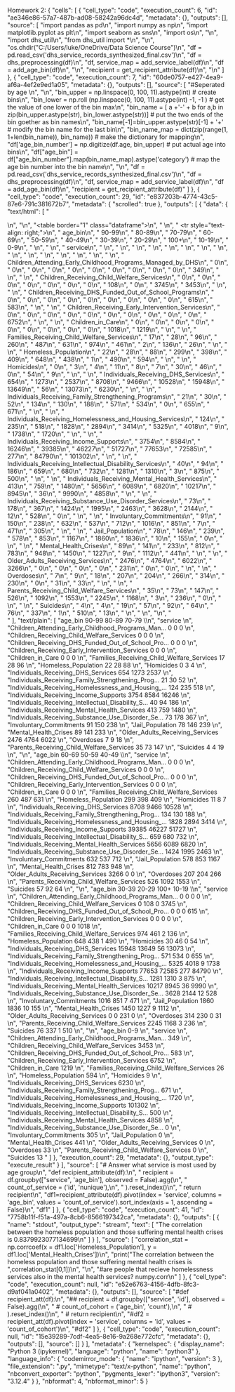 Homework 2:
{
 "cells": [
  {
   "cell_type": "code",
   "execution_count": 6,
   "id": "ae346e86-57a7-487b-ad08-58242a96dc4d",
   "metadata": {},
   "outputs": [],
   "source": [
    "import pandas as pd\n",
    "import numpy as np\n",
    "import matplotlib.pyplot as plt\n",
    "import seaborn as sns\n",
    "import os\n",
    "\n",
    "import dhs_util\n",
    "from dhs_util import *\n",
    "\n",
    "os.chdir(\"C:/Users/luke/OneDrive/Data Science Course\")\n",
    "df = pd.read_csv('dhs_service_records_synthesized_final.csv')\n",
    "df = dhs_preprocessing(df)\n",
    "df, service_map = add_service_label(df)\n",
    "df = add_age_bin(df)\n",
    "\n",
    "recipient = get_recipient_attribute(df)\n",
    "\n"
   ]
  },
  {
   "cell_type": "code",
   "execution_count": 7,
   "id": "60de0757-e427-4ea9-af6a-4ef2e9ed1a05",
   "metadata": {},
   "outputs": [],
   "source": [
    "#Seperated by age \n",
    "\n",
    "bin_upper = np.linspace(0, 100, 11).astype(int) # create bins\n",
    "bin_lower = np.roll (np.linspace(0, 100, 11).astype(int) -1, -1 ) # get the value of one lower of the bin max\n",
    "bin_name = [ a +'-' + b for a,b in zip(bin_upper.astype(str), bin_lower.astype(str))] # put the two ends of the bin goether as bin names\n",
    "bin_name[-1]=bin_upper.astype(str)[-1] + '+' # modify the bin name for the last bin\n",
    "bin_name_map = dict(zip(range(1, 1+len(bin_name)), bin_name)) # make the dictionary for mapping\n",
    "df['age_bin_number'] = np.digitize(df.age, bin_upper) # put actual age into bins\n",
    "df[\"age_bin\"] = df[\"age_bin_number\"].map(bin_name_map).astype('category') # map the age bin number into the bin name\n",
    "\n",
    "df = pd.read_csv('dhs_service_records_synthesized_final.csv')\n",
    "df = dhs_preprocessing(df)\n",
    "df, service_map = add_service_label(df)\n",
    "df = add_age_bin(df)\n",
    "recipient = get_recipient_attribute(df)"
   ]
  },
  {
   "cell_type": "code",
   "execution_count": 29,
   "id": "e837203b-4774-43c5-87e6-791c381672b7",
   "metadata": {
    "scrolled": true
   },
   "outputs": [
    {
     "data": {
      "text/html": [
       "<div>\n",
       "<style scoped>\n",
       "    .dataframe tbody tr th:only-of-type {\n",
       "        vertical-align: middle;\n",
       "    }\n",
       "\n",
       "    .dataframe tbody tr th {\n",
       "        vertical-align: top;\n",
       "    }\n",
       "\n",
       "    .dataframe thead th {\n",
       "        text-align: right;\n",
       "    }\n",
       "</style>\n",
       "<table border=\"1\" class=\"dataframe\">\n",
       "  <thead>\n",
       "    <tr style=\"text-align: right;\">\n",
       "      <th>age_bin</th>\n",
       "      <th>90-99</th>\n",
       "      <th>80-89</th>\n",
       "      <th>70-79</th>\n",
       "      <th>60-69</th>\n",
       "      <th>50-59</th>\n",
       "      <th>40-49</th>\n",
       "      <th>30-39</th>\n",
       "      <th>20-29</th>\n",
       "      <th>100+</th>\n",
       "      <th>10-19</th>\n",
       "      <th>0-9</th>\n",
       "    </tr>\n",
       "    <tr>\n",
       "      <th>service</th>\n",
       "      <th></th>\n",
       "      <th></th>\n",
       "      <th></th>\n",
       "      <th></th>\n",
       "      <th></th>\n",
       "      <th></th>\n",
       "      <th></th>\n",
       "      <th></th>\n",
       "      <th></th>\n",
       "      <th></th>\n",
       "      <th></th>\n",
       "    </tr>\n",
       "  </thead>\n",
       "  <tbody>\n",
       "    <tr>\n",
       "      <th>Children_Attending_Early_Childhood_Programs_Managed_by_DHS</th>\n",
       "      <td>0</td>\n",
       "      <td>0</td>\n",
       "      <td>0</td>\n",
       "      <td>0</td>\n",
       "      <td>0</td>\n",
       "      <td>0</td>\n",
       "      <td>0</td>\n",
       "      <td>0</td>\n",
       "      <td>0</td>\n",
       "      <td>0</td>\n",
       "      <td>349</td>\n",
       "    </tr>\n",
       "    <tr>\n",
       "      <th>Children_Receiving_Child_Welfare_Services</th>\n",
       "      <td>0</td>\n",
       "      <td>0</td>\n",
       "      <td>0</td>\n",
       "      <td>0</td>\n",
       "      <td>0</td>\n",
       "      <td>0</td>\n",
       "      <td>0</td>\n",
       "      <td>108</td>\n",
       "      <td>0</td>\n",
       "      <td>3745</td>\n",
       "      <td>3453</td>\n",
       "    </tr>\n",
       "    <tr>\n",
       "      <th>Children_Receiving_DHS_Funded_Out_of_School_Programs</th>\n",
       "      <td>0</td>\n",
       "      <td>0</td>\n",
       "      <td>0</td>\n",
       "      <td>0</td>\n",
       "      <td>0</td>\n",
       "      <td>0</td>\n",
       "      <td>0</td>\n",
       "      <td>0</td>\n",
       "      <td>0</td>\n",
       "      <td>615</td>\n",
       "      <td>583</td>\n",
       "    </tr>\n",
       "    <tr>\n",
       "      <th>Children_Receiving_Early_Intervention_Services</th>\n",
       "      <td>0</td>\n",
       "      <td>0</td>\n",
       "      <td>0</td>\n",
       "      <td>0</td>\n",
       "      <td>0</td>\n",
       "      <td>0</td>\n",
       "      <td>0</td>\n",
       "      <td>0</td>\n",
       "      <td>0</td>\n",
       "      <td>0</td>\n",
       "      <td>6752</td>\n",
       "    </tr>\n",
       "    <tr>\n",
       "      <th>Children_in_Care</th>\n",
       "      <td>0</td>\n",
       "      <td>0</td>\n",
       "      <td>0</td>\n",
       "      <td>0</td>\n",
       "      <td>0</td>\n",
       "      <td>0</td>\n",
       "      <td>0</td>\n",
       "      <td>0</td>\n",
       "      <td>0</td>\n",
       "      <td>1018</td>\n",
       "      <td>1219</td>\n",
       "    </tr>\n",
       "    <tr>\n",
       "      <th>Families_Receiving_Child_Welfare_Services</th>\n",
       "      <td>17</td>\n",
       "      <td>28</td>\n",
       "      <td>96</td>\n",
       "      <td>260</td>\n",
       "      <td>487</td>\n",
       "      <td>631</td>\n",
       "      <td>974</td>\n",
       "      <td>461</td>\n",
       "      <td>2</td>\n",
       "      <td>136</td>\n",
       "      <td>26</td>\n",
       "    </tr>\n",
       "    <tr>\n",
       "      <th>Homeless_Population</th>\n",
       "      <td>22</td>\n",
       "      <td>28</td>\n",
       "      <td>88</td>\n",
       "      <td>299</td>\n",
       "      <td>398</td>\n",
       "      <td>409</td>\n",
       "      <td>648</td>\n",
       "      <td>438</td>\n",
       "      <td>1</td>\n",
       "      <td>490</td>\n",
       "      <td>594</td>\n",
       "    </tr>\n",
       "    <tr>\n",
       "      <th>Homicides</th>\n",
       "      <td>0</td>\n",
       "      <td>3</td>\n",
       "      <td>4</td>\n",
       "      <td>11</td>\n",
       "      <td>8</td>\n",
       "      <td>7</td>\n",
       "      <td>30</td>\n",
       "      <td>46</td>\n",
       "      <td>0</td>\n",
       "      <td>54</td>\n",
       "      <td>9</td>\n",
       "    </tr>\n",
       "    <tr>\n",
       "      <th>Individuals_Receiving_DHS_Services</th>\n",
       "      <td>654</td>\n",
       "      <td>1273</td>\n",
       "      <td>2537</td>\n",
       "      <td>8708</td>\n",
       "      <td>9466</td>\n",
       "      <td>10528</td>\n",
       "      <td>15948</td>\n",
       "      <td>13649</td>\n",
       "      <td>56</td>\n",
       "      <td>13073</td>\n",
       "      <td>6230</td>\n",
       "    </tr>\n",
       "    <tr>\n",
       "      <th>Individuals_Receiving_Family_Strengthening_Programs</th>\n",
       "      <td>21</td>\n",
       "      <td>30</td>\n",
       "      <td>52</td>\n",
       "      <td>134</td>\n",
       "      <td>130</td>\n",
       "      <td>188</td>\n",
       "      <td>571</td>\n",
       "      <td>534</td>\n",
       "      <td>0</td>\n",
       "      <td>655</td>\n",
       "      <td>671</td>\n",
       "    </tr>\n",
       "    <tr>\n",
       "      <th>Individuals_Receiving_Homelessness_and_Housing_Services</th>\n",
       "      <td>124</td>\n",
       "      <td>235</td>\n",
       "      <td>518</td>\n",
       "      <td>1828</td>\n",
       "      <td>2894</td>\n",
       "      <td>3414</td>\n",
       "      <td>5325</td>\n",
       "      <td>4018</td>\n",
       "      <td>9</td>\n",
       "      <td>1738</td>\n",
       "      <td>1720</td>\n",
       "    </tr>\n",
       "    <tr>\n",
       "      <th>Individuals_Receiving_Income_Supports</th>\n",
       "      <td>3754</td>\n",
       "      <td>8584</td>\n",
       "      <td>16246</td>\n",
       "      <td>39385</td>\n",
       "      <td>46227</td>\n",
       "      <td>51727</td>\n",
       "      <td>77653</td>\n",
       "      <td>72585</td>\n",
       "      <td>277</td>\n",
       "      <td>84790</td>\n",
       "      <td>101302</td>\n",
       "    </tr>\n",
       "    <tr>\n",
       "      <th>Individuals_Receiving_Intellectual_Disability_Services</th>\n",
       "      <td>40</td>\n",
       "      <td>94</td>\n",
       "      <td>186</td>\n",
       "      <td>659</td>\n",
       "      <td>680</td>\n",
       "      <td>732</td>\n",
       "      <td>1281</td>\n",
       "      <td>1310</td>\n",
       "      <td>3</td>\n",
       "      <td>875</td>\n",
       "      <td>500</td>\n",
       "    </tr>\n",
       "    <tr>\n",
       "      <th>Individuals_Receiving_Mental_Health_Services</th>\n",
       "      <td>413</td>\n",
       "      <td>759</td>\n",
       "      <td>1480</td>\n",
       "      <td>5656</td>\n",
       "      <td>6089</td>\n",
       "      <td>6820</td>\n",
       "      <td>10217</td>\n",
       "      <td>8945</td>\n",
       "      <td>36</td>\n",
       "      <td>9990</td>\n",
       "      <td>4858</td>\n",
       "    </tr>\n",
       "    <tr>\n",
       "      <th>Individuals_Receiving_Substance_Use_Disorder_Services</th>\n",
       "      <td>73</td>\n",
       "      <td>178</td>\n",
       "      <td>367</td>\n",
       "      <td>1424</td>\n",
       "      <td>1995</td>\n",
       "      <td>2463</td>\n",
       "      <td>3628</td>\n",
       "      <td>2144</td>\n",
       "      <td>12</td>\n",
       "      <td>528</td>\n",
       "      <td>0</td>\n",
       "    </tr>\n",
       "    <tr>\n",
       "      <th>Involuntary_Commitments</th>\n",
       "      <td>91</td>\n",
       "      <td>150</td>\n",
       "      <td>238</td>\n",
       "      <td>632</td>\n",
       "      <td>537</td>\n",
       "      <td>712</td>\n",
       "      <td>1016</td>\n",
       "      <td>851</td>\n",
       "      <td>7</td>\n",
       "      <td>471</td>\n",
       "      <td>305</td>\n",
       "    </tr>\n",
       "    <tr>\n",
       "      <th>Jail_Population</th>\n",
       "      <td>78</td>\n",
       "      <td>146</td>\n",
       "      <td>239</td>\n",
       "      <td>578</td>\n",
       "      <td>853</td>\n",
       "      <td>1167</td>\n",
       "      <td>1860</td>\n",
       "      <td>1836</td>\n",
       "      <td>10</td>\n",
       "      <td>155</td>\n",
       "      <td>0</td>\n",
       "    </tr>\n",
       "    <tr>\n",
       "      <th>Mental_Health_Crises</th>\n",
       "      <td>89</td>\n",
       "      <td>141</td>\n",
       "      <td>233</td>\n",
       "      <td>812</td>\n",
       "      <td>783</td>\n",
       "      <td>948</td>\n",
       "      <td>1450</td>\n",
       "      <td>1227</td>\n",
       "      <td>9</td>\n",
       "      <td>1112</td>\n",
       "      <td>441</td>\n",
       "    </tr>\n",
       "    <tr>\n",
       "      <th>Older_Adults_Receiving_Services</th>\n",
       "      <td>2476</td>\n",
       "      <td>4764</td>\n",
       "      <td>6022</td>\n",
       "      <td>3266</td>\n",
       "      <td>0</td>\n",
       "      <td>0</td>\n",
       "      <td>0</td>\n",
       "      <td>0</td>\n",
       "      <td>231</td>\n",
       "      <td>0</td>\n",
       "      <td>0</td>\n",
       "    </tr>\n",
       "    <tr>\n",
       "      <th>Overdoses</th>\n",
       "      <td>7</td>\n",
       "      <td>9</td>\n",
       "      <td>18</td>\n",
       "      <td>207</td>\n",
       "      <td>204</td>\n",
       "      <td>266</td>\n",
       "      <td>314</td>\n",
       "      <td>230</td>\n",
       "      <td>0</td>\n",
       "      <td>31</td>\n",
       "      <td>33</td>\n",
       "    </tr>\n",
       "    <tr>\n",
       "      <th>Parents_Receiving_Child_Welfare_Services</th>\n",
       "      <td>35</td>\n",
       "      <td>73</td>\n",
       "      <td>147</td>\n",
       "      <td>526</td>\n",
       "      <td>1092</td>\n",
       "      <td>1553</td>\n",
       "      <td>2245</td>\n",
       "      <td>1168</td>\n",
       "      <td>3</td>\n",
       "      <td>236</td>\n",
       "      <td>0</td>\n",
       "    </tr>\n",
       "    <tr>\n",
       "      <th>Suicides</th>\n",
       "      <td>4</td>\n",
       "      <td>4</td>\n",
       "      <td>19</td>\n",
       "      <td>57</td>\n",
       "      <td>92</td>\n",
       "      <td>64</td>\n",
       "      <td>76</td>\n",
       "      <td>337</td>\n",
       "      <td>1</td>\n",
       "      <td>510</td>\n",
       "      <td>13</td>\n",
       "    </tr>\n",
       "  </tbody>\n",
       "</table>\n",
       "</div>"
      ],
      "text/plain": [
       "age_bin                                             90-99  80-89  70-79  \\\n",
       "service                                                                   \n",
       "Children_Attending_Early_Childhood_Programs_Man...      0      0      0   \n",
       "Children_Receiving_Child_Welfare_Services               0      0      0   \n",
       "Children_Receiving_DHS_Funded_Out_of_School_Pro...      0      0      0   \n",
       "Children_Receiving_Early_Intervention_Services          0      0      0   \n",
       "Children_in_Care                                        0      0      0   \n",
       "Families_Receiving_Child_Welfare_Services              17     28     96   \n",
       "Homeless_Population                                    22     28     88   \n",
       "Homicides                                               0      3      4   \n",
       "Individuals_Receiving_DHS_Services                    654   1273   2537   \n",
       "Individuals_Receiving_Family_Strengthening_Prog...     21     30     52   \n",
       "Individuals_Receiving_Homelessness_and_Housing_...    124    235    518   \n",
       "Individuals_Receiving_Income_Supports                3754   8584  16246   \n",
       "Individuals_Receiving_Intellectual_Disability_S...     40     94    186   \n",
       "Individuals_Receiving_Mental_Health_Services          413    759   1480   \n",
       "Individuals_Receiving_Substance_Use_Disorder_Se...     73    178    367   \n",
       "Involuntary_Commitments                                91    150    238   \n",
       "Jail_Population                                        78    146    239   \n",
       "Mental_Health_Crises                                   89    141    233   \n",
       "Older_Adults_Receiving_Services                      2476   4764   6022   \n",
       "Overdoses                                               7      9     18   \n",
       "Parents_Receiving_Child_Welfare_Services               35     73    147   \n",
       "Suicides                                                4      4     19   \n",
       "\n",
       "age_bin                                             60-69  50-59  40-49  \\\n",
       "service                                                                   \n",
       "Children_Attending_Early_Childhood_Programs_Man...      0      0      0   \n",
       "Children_Receiving_Child_Welfare_Services               0      0      0   \n",
       "Children_Receiving_DHS_Funded_Out_of_School_Pro...      0      0      0   \n",
       "Children_Receiving_Early_Intervention_Services          0      0      0   \n",
       "Children_in_Care                                        0      0      0   \n",
       "Families_Receiving_Child_Welfare_Services             260    487    631   \n",
       "Homeless_Population                                   299    398    409   \n",
       "Homicides                                              11      8      7   \n",
       "Individuals_Receiving_DHS_Services                   8708   9466  10528   \n",
       "Individuals_Receiving_Family_Strengthening_Prog...    134    130    188   \n",
       "Individuals_Receiving_Homelessness_and_Housing_...   1828   2894   3414   \n",
       "Individuals_Receiving_Income_Supports               39385  46227  51727   \n",
       "Individuals_Receiving_Intellectual_Disability_S...    659    680    732   \n",
       "Individuals_Receiving_Mental_Health_Services         5656   6089   6820   \n",
       "Individuals_Receiving_Substance_Use_Disorder_Se...   1424   1995   2463   \n",
       "Involuntary_Commitments                               632    537    712   \n",
       "Jail_Population                                       578    853   1167   \n",
       "Mental_Health_Crises                                  812    783    948   \n",
       "Older_Adults_Receiving_Services                      3266      0      0   \n",
       "Overdoses                                             207    204    266   \n",
       "Parents_Receiving_Child_Welfare_Services              526   1092   1553   \n",
       "Suicides                                               57     92     64   \n",
       "\n",
       "age_bin                                             30-39  20-29  100+  10-19  \\\n",
       "service                                                                         \n",
       "Children_Attending_Early_Childhood_Programs_Man...      0      0     0      0   \n",
       "Children_Receiving_Child_Welfare_Services               0    108     0   3745   \n",
       "Children_Receiving_DHS_Funded_Out_of_School_Pro...      0      0     0    615   \n",
       "Children_Receiving_Early_Intervention_Services          0      0     0      0   \n",
       "Children_in_Care                                        0      0     0   1018   \n",
       "Families_Receiving_Child_Welfare_Services             974    461     2    136   \n",
       "Homeless_Population                                   648    438     1    490   \n",
       "Homicides                                              30     46     0     54   \n",
       "Individuals_Receiving_DHS_Services                  15948  13649    56  13073   \n",
       "Individuals_Receiving_Family_Strengthening_Prog...    571    534     0    655   \n",
       "Individuals_Receiving_Homelessness_and_Housing_...   5325   4018     9   1738   \n",
       "Individuals_Receiving_Income_Supports               77653  72585   277  84790   \n",
       "Individuals_Receiving_Intellectual_Disability_S...   1281   1310     3    875   \n",
       "Individuals_Receiving_Mental_Health_Services        10217   8945    36   9990   \n",
       "Individuals_Receiving_Substance_Use_Disorder_Se...   3628   2144    12    528   \n",
       "Involuntary_Commitments                              1016    851     7    471   \n",
       "Jail_Population                                      1860   1836    10    155   \n",
       "Mental_Health_Crises                                 1450   1227     9   1112   \n",
       "Older_Adults_Receiving_Services                         0      0   231      0   \n",
       "Overdoses                                             314    230     0     31   \n",
       "Parents_Receiving_Child_Welfare_Services             2245   1168     3    236   \n",
       "Suicides                                               76    337     1    510   \n",
       "\n",
       "age_bin                                                0-9  \n",
       "service                                                     \n",
       "Children_Attending_Early_Childhood_Programs_Man...     349  \n",
       "Children_Receiving_Child_Welfare_Services             3453  \n",
       "Children_Receiving_DHS_Funded_Out_of_School_Pro...     583  \n",
       "Children_Receiving_Early_Intervention_Services        6752  \n",
       "Children_in_Care                                      1219  \n",
       "Families_Receiving_Child_Welfare_Services               26  \n",
       "Homeless_Population                                    594  \n",
       "Homicides                                                9  \n",
       "Individuals_Receiving_DHS_Services                    6230  \n",
       "Individuals_Receiving_Family_Strengthening_Prog...     671  \n",
       "Individuals_Receiving_Homelessness_and_Housing_...    1720  \n",
       "Individuals_Receiving_Income_Supports               101302  \n",
       "Individuals_Receiving_Intellectual_Disability_S...     500  \n",
       "Individuals_Receiving_Mental_Health_Services          4858  \n",
       "Individuals_Receiving_Substance_Use_Disorder_Se...       0  \n",
       "Involuntary_Commitments                                305  \n",
       "Jail_Population                                          0  \n",
       "Mental_Health_Crises                                   441  \n",
       "Older_Adults_Receiving_Services                          0  \n",
       "Overdoses                                               33  \n",
       "Parents_Receiving_Child_Welfare_Services                 0  \n",
       "Suicides                                                13  "
      ]
     },
     "execution_count": 29,
     "metadata": {},
     "output_type": "execute_result"
    }
   ],
   "source": [
    "# Answer what service is most used by age group\n",
    "def recipient_attribute(df):\n",
    "    recipient = df.groupby([\"service\", 'age_bin'], observed = False).agg(\n",
    "        count_of_service = ('id', 'nunique'),\n",
    "    ).reset_index()\n",
    "    return recipient\n",
    "df1=recipient_attribute(df).pivot(index = 'service', columns = 'age_bin', values = 'count_of_service').sort_index(axis = 1, ascending = False)\n",
    "df1"
   ]
  },
  {
   "cell_type": "code",
   "execution_count": 41,
   "id": "7758b11f-f51a-497a-8cb6-8566197342ca",
   "metadata": {},
   "outputs": [
    {
     "name": "stdout",
     "output_type": "stream",
     "text": [
      "The correlation between the homeless population and those suffering mental health crises is  0.8379923077134699\n"
     ]
    }
   ],
   "source": [
    "correlation_stat = np.corrcoef(x = df1.loc['Homeless_Population'], y = df1.loc['Mental_Health_Crises'])\n",
    "print(\"The correlation between the homeless population and those suffering mental health crises is \",correlation_stat[0,1])\n",
    "\n",
    "#are people that recieve homelessness services also in the mental health services? numpy.corr\n"
   ]
  },
  {
   "cell_type": "code",
   "execution_count": null,
   "id": "e52e6763-4156-4dfb-8fc3-d9af041a0402",
   "metadata": {},
   "outputs": [],
   "source": [
    "#def recipient_att(df):\n",
    "##    recipient = df.groupby([\"service\", 'id'], observed = False).agg(\n",
    " #       count_of_cohort = ('age_bin', 'count'),\n",
    " #   ).reset_index()\n",
    " #   return recipient\n",
    "#df2 = recipient_att(df).pivot(index = 'service', columns = 'id', values = 'count_of_cohort')\n",
    "#df2"
   ]
  },
  {
   "cell_type": "code",
   "execution_count": null,
   "id": "15e39289-7cdf-4ea5-8e16-9a268e772cfc",
   "metadata": {},
   "outputs": [],
   "source": []
  }
 ],
 "metadata": {
  "kernelspec": {
   "display_name": "Python 3 (ipykernel)",
   "language": "python",
   "name": "python3"
  },
  "language_info": {
   "codemirror_mode": {
    "name": "ipython",
    "version": 3
   },
   "file_extension": ".py",
   "mimetype": "text/x-python",
   "name": "python",
   "nbconvert_exporter": "python",
   "pygments_lexer": "ipython3",
   "version": "3.12.4"
  }
 },
 "nbformat": 4,
 "nbformat_minor": 5
}
